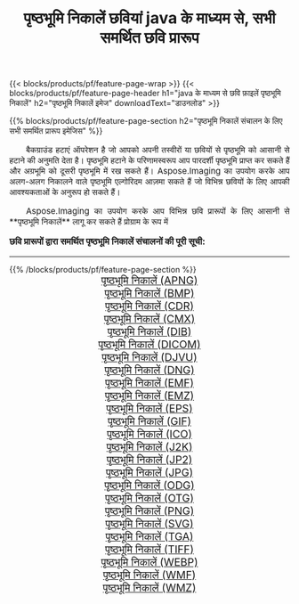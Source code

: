 ﻿---
title: पृष्ठभूमि निकालें छवियां java के माध्यम से, सभी समर्थित छवि प्रारूप 
weight: 3920
url: /hi/java/remove-background/ 
lang: hi
langdirlevel: 2
locales: zh-hans,ja,it,ru,de,es,fr,nl,id,lt,pl,pt,vi,tr,ko,zh-hant,ar,hi,th,sv,cs,uk,he
description: Aspose.Imaging का उपयोग करके आप java के माध्यम से आसानी से पृष्ठभूमि निकालें चित्र बना सकते हैं
---

{{< blocks/products/pf/feature-page-wrap >}}
{{< blocks/products/pf/feature-page-header h1="java के माध्यम से छवि फ़ाइलें पृष्ठभूमि निकालें" h2="पृष्ठभूमि निकालें इमेज" downloadText="डाउनलोड" >}}


{{% blocks/products/pf/feature-page-section  h2="पृष्ठभूमि निकालें संचालन के लिए सभी समर्थित प्रारूप इमेजिस" %}}
<p align="justify" style="text-indent:2em;font-size:15px;">
बैकग्राउंड हटाएं ऑपरेशन है जो आपको अपनी तस्वीरों या छवियों से पृष्ठभूमि को आसानी से हटाने की अनुमति देता है। पृष्ठभूमि हटाने के परिणामस्वरूप आप पारदर्शी पृष्ठभूमि प्राप्त कर सकते हैं और अग्रभूमि को दूसरी पृष्ठभूमि में रख सकते हैं। Aspose.Imaging का उपयोग करके आप अलग-अलग निकालने वाले पृष्ठभूमि एल्गोरिदम आज़मा सकते हैं जो विभिन्न छवियों के लिए आपकी आवश्यकताओं के अनुरूप हो सकते हैं।
</p>
<p align="justify" style="text-indent:2em;font-size:15px;">
Aspose.Imaging का उपयोग करके आप विभिन्न छवि प्रारूपों के लिए आसानी से **पृष्ठभूमि निकालें** लागू कर सकते हैं प्रोग्राम के रूप में
</p>
<h3 style="margin-top:16px;">
छवि प्रारूपों द्वारा समर्थित पृष्ठभूमि निकालें संचालनों की पूरी सूची:
</h3>
<hr/>
{{% /blocks/products/pf/feature-page-section %}}
<div class="container-fluid productfamilypage bg-gray">
    <div class="convertypes bg-gray agp-content section">
        <div class="container">
		<div class="row other-converters" style="gap: 10px;font-size: 19px;text-align:center;">
		    <div class='col-md-3 other-converter remove-lp remove-rp'><a href="/imaging/hi/java/remove-background/apng/" style="padding:15px;">पृष्ठभूमि निकालें (APNG)</a></div><div class='col-md-3 other-converter remove-lp remove-rp'><a href="/imaging/hi/java/remove-background/bmp/" style="padding:15px;">पृष्ठभूमि निकालें (BMP)</a></div><div class='col-md-3 other-converter remove-lp remove-rp'><a href="/imaging/hi/java/remove-background/cdr/" style="padding:15px;">पृष्ठभूमि निकालें (CDR)</a></div><div class='col-md-3 other-converter remove-lp remove-rp'><a href="/imaging/hi/java/remove-background/cmx/" style="padding:15px;">पृष्ठभूमि निकालें (CMX)</a></div><div class='col-md-3 other-converter remove-lp remove-rp'><a href="/imaging/hi/java/remove-background/dib/" style="padding:15px;">पृष्ठभूमि निकालें (DIB)</a></div><div class='col-md-3 other-converter remove-lp remove-rp'><a href="/imaging/hi/java/remove-background/dicom/" style="padding:15px;">पृष्ठभूमि निकालें (DICOM)</a></div><div class='col-md-3 other-converter remove-lp remove-rp'><a href="/imaging/hi/java/remove-background/djvu/" style="padding:15px;">पृष्ठभूमि निकालें (DJVU)</a></div><div class='col-md-3 other-converter remove-lp remove-rp'><a href="/imaging/hi/java/remove-background/dng/" style="padding:15px;">पृष्ठभूमि निकालें (DNG)</a></div><div class='col-md-3 other-converter remove-lp remove-rp'><a href="/imaging/hi/java/remove-background/emf/" style="padding:15px;">पृष्ठभूमि निकालें (EMF)</a></div><div class='col-md-3 other-converter remove-lp remove-rp'><a href="/imaging/hi/java/remove-background/emz/" style="padding:15px;">पृष्ठभूमि निकालें (EMZ)</a></div><div class='col-md-3 other-converter remove-lp remove-rp'><a href="/imaging/hi/java/remove-background/eps/" style="padding:15px;">पृष्ठभूमि निकालें (EPS)</a></div><div class='col-md-3 other-converter remove-lp remove-rp'><a href="/imaging/hi/java/remove-background/gif/" style="padding:15px;">पृष्ठभूमि निकालें (GIF)</a></div><div class='col-md-3 other-converter remove-lp remove-rp'><a href="/imaging/hi/java/remove-background/ico/" style="padding:15px;">पृष्ठभूमि निकालें (ICO)</a></div><div class='col-md-3 other-converter remove-lp remove-rp'><a href="/imaging/hi/java/remove-background/j2k/" style="padding:15px;">पृष्ठभूमि निकालें (J2K)</a></div><div class='col-md-3 other-converter remove-lp remove-rp'><a href="/imaging/hi/java/remove-background/jp2/" style="padding:15px;">पृष्ठभूमि निकालें (JP2)</a></div><div class='col-md-3 other-converter remove-lp remove-rp'><a href="/imaging/hi/java/remove-background/jpg/" style="padding:15px;">पृष्ठभूमि निकालें (JPG)</a></div><div class='col-md-3 other-converter remove-lp remove-rp'><a href="/imaging/hi/java/remove-background/odg/" style="padding:15px;">पृष्ठभूमि निकालें (ODG)</a></div><div class='col-md-3 other-converter remove-lp remove-rp'><a href="/imaging/hi/java/remove-background/otg/" style="padding:15px;">पृष्ठभूमि निकालें (OTG)</a></div><div class='col-md-3 other-converter remove-lp remove-rp'><a href="/imaging/hi/java/remove-background/png/" style="padding:15px;">पृष्ठभूमि निकालें (PNG)</a></div><div class='col-md-3 other-converter remove-lp remove-rp'><a href="/imaging/hi/java/remove-background/svg/" style="padding:15px;">पृष्ठभूमि निकालें (SVG)</a></div><div class='col-md-3 other-converter remove-lp remove-rp'><a href="/imaging/hi/java/remove-background/tga/" style="padding:15px;">पृष्ठभूमि निकालें (TGA)</a></div><div class='col-md-3 other-converter remove-lp remove-rp'><a href="/imaging/hi/java/remove-background/tiff/" style="padding:15px;">पृष्ठभूमि निकालें (TIFF)</a></div><div class='col-md-3 other-converter remove-lp remove-rp'><a href="/imaging/hi/java/remove-background/webp/" style="padding:15px;">पृष्ठभूमि निकालें (WEBP)</a></div><div class='col-md-3 other-converter remove-lp remove-rp'><a href="/imaging/hi/java/remove-background/wmf/" style="padding:15px;">पृष्ठभूमि निकालें (WMF)</a></div><div class='col-md-3 other-converter remove-lp remove-rp'><a href="/imaging/hi/java/remove-background/wmz/" style="padding:15px;">पृष्ठभूमि निकालें (WMZ)</a></div>
                </div>
        </div>
    </div>
</div>
<br/>

